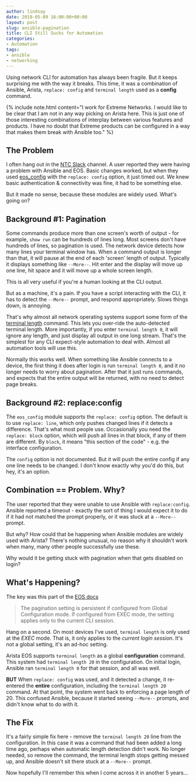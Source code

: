 ```yaml
---
author: lindsay
date: 2019-05-09 16:00:00+00:00
layout: post
slug: ansible-pagination
title: CLI Still Sucks for Automation
categories:
- Automation
tags:
- ansible
- networking
---
```


Using network CLI for automation has always been fragile. But it keeps surprising me with the way it breaks. This time, it was a combination of Ansible, Arista, `replace: config` and `terminal length` used as a **config** command.

{% include note.html content="I work for Extreme Networks. I would like to be clear that I am not in any way picking on Arista here. This is just one of those interesting combinations of interplay between various features and products. I have no doubt that Extreme products can be configured in a way that makes them break with Ansible too." %}

## The Problem

I often hang out in the [NTC Slack](https://slack.networktocode.com) channel. A user reported they were having a problem with Ansible and EOS. Basic changes worked, but when they used [eos_config](https://docs.ansible.com/ansible/latest/modules/eos_config_module.html) with the `replace: config` option, it just timed out. We knew basic authentication & connectivity was fine, it had to be something else.

But it made no sense, because these modules are widely used. What's going on?

## Background #1: Pagination

Some commands produce more than one screen's worth of output - for example, `show run` can be hundreds of lines long. Most screens don't have hundreds of lines, so pagination is used. The network device detects how many lines your terminal window has. When a command output is longer than that, it will pause at the end of each 'screen' length of output. Typically it displays something like `--More--`. Hit enter and the display will move up one line, hit space and it will move up a whole screen length.

This is all very useful if you're a human looking at the CLI output.

But as a machine, it's a pain. If you have a script interacting with the CLI, it has to detect the `--More--` prompt, and respond appropriately. Slows things down, is annoying.

That's why almost all network operating systems support some form of the [terminal length](https://www.cisco.com/c/m/en_us/techdoc/dc/reference/cli/nxos/commands/fund/terminal-length.html) command. This lets you over-ride the auto-detected terminal length. More importantly, if you enter `terminal length 0`, it will ignore any length, and just display all output in one long stream. That's the simplest for any CLI expect-style automation to deal with. Almost all automation tools will use this.

Normally this works well. When something like Ansible connects to a device, the first thing it does after login is run `terminal length 0`, and it no longer needs to worry about pagination. After that it just runs commands, and expects that the entire output will be returned, with no need to detect page breaks.

## Background #2: replace:config

The `eos_config` module supports the `replace: config` option. The default is to use `replace: line`, which only pushes changed lines if it detects a difference. That's what most people use. Occasionally you need the `replace: block` option, which will push all lines in that block, if any of them are different. By `block`, it means "this section of the code" - e.g. the interface configuration.

The `config` option is not documented. But it will push the entire config if any one line needs to be changed. I don't know exactly why you'd do this, but hey, it's an option.

## Combination == Problem. Why?

The user reported that they were unable to use Ansible with `replace:config`. Ansible reported a timeout - exactly the sort of thing I would expect it to do if it had not matched the prompt properly, or it was stuck at a `--More--` prompt.

But why? How could that be happening when Ansible modules are widely used with Arista? There's nothing unusual, no reason why it shouldn't work when many, many other people successfully use these.

Why would it be getting stuck with pagination when that gets disabled on login?

## What's Happening?

The key was this part of the [EOS docs](https://www.arista.com/en/um-eos/eos-section-3-9-command-line-interface-commands#ww1125116)

> The pagination setting is persistent if configured from Global Configuration mode. If configured from EXEC mode, the setting applies only to the current CLI session.

Hang on a second. On most devices I've used, `terminal length` is only used at the _EXEC_ mode. That is, it only applies to the _current login session_. It's not a global setting, it's an ad-hoc setting.

Arista EOS supports `terminal length` as a global **configuration** command. This system had `terminal length 20` in the configuration. On initial login, Ansible ran `terminal length 0` for that session, and all was well.

**BUT** When `replace: config` was used, and it detected a change, it re-entered the **entire** configuration, including the `terminal length 20` command. At that point, the system went back to enforcing a page length of 20. This confused Ansible, because it started seeing `--More--` prompts, and didn't know what to do with it.

## The Fix

It's a fairly simple fix here - remove the `terminal length 20` line from the configuration. In this case it was a command that had been added a long time ago, perhaps when automatic length detection didn't work. No longer needed, so remove the command, the terminal length stops getting messed up, and Ansible doesn't sit there stuck at a `--More--` prompt.

Now hopefully I'll remember this when I come across it in another 5 years...
